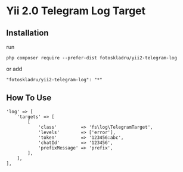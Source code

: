 # Yii 2.0 Telegram Log Target #


## Installation ##

run

```
php composer require --prefer-dist fotoskladru/yii2-telegram-log
```

or add 

```
"fotoskladru/yii2-telegram-log": "*"
```

## How To Use ##

```
'log' => [
    'targets' => [
        [
            'class'         => 'fs\log\TelegramTarget',
            'levels'        => ['error'],
            'token'         => '123456:abc', 
            'chatId'        => '123456', 
            'prefixMessage' => 'prefix', 
        ],
    ],
],
```